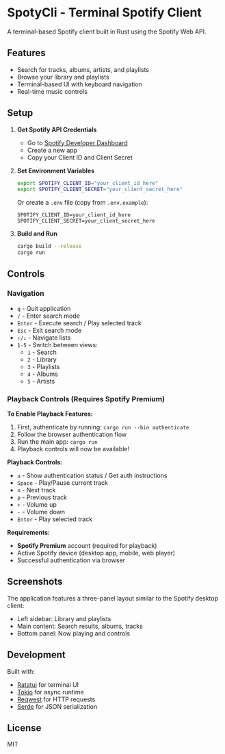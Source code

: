 # SpotyCli - Terminal Spotify Client

A terminal-based Spotify client built in Rust using the Spotify Web API.

## Features

- Search for tracks, albums, artists, and playlists
- Browse your library and playlists
- Terminal-based UI with keyboard navigation
- Real-time music controls

## Setup

1. **Get Spotify API Credentials**
   - Go to [Spotify Developer Dashboard](https://developer.spotify.com/dashboard/)
   - Create a new app
   - Copy your Client ID and Client Secret

2. **Set Environment Variables**
   ```bash
   export SPOTIFY_CLIENT_ID="your_client_id_here"
   export SPOTIFY_CLIENT_SECRET="your_client_secret_here"
   ```

   Or create a `.env` file (copy from `.env.example`):
   ```
   SPOTIFY_CLIENT_ID=your_client_id_here
   SPOTIFY_CLIENT_SECRET=your_client_secret_here
   ```

3. **Build and Run**
   ```bash
   cargo build --release
   cargo run
   ```

## Controls

### Navigation
- `q` - Quit application
- `/` - Enter search mode
- `Enter` - Execute search / Play selected track
- `Esc` - Exit search mode
- `↑/↓` - Navigate lists
- `1-5` - Switch between views:
  - `1` - Search
  - `2` - Library
  - `3` - Playlists
  - `4` - Albums
  - `5` - Artists

### Playback Controls (Requires Spotify Premium)

**To Enable Playback Features:**
1. First, authenticate by running: `cargo run --bin authenticate`
2. Follow the browser authentication flow
3. Run the main app: `cargo run`
4. Playback controls will now be available!

**Playback Controls:**
- `u` - Show authentication status / Get auth instructions
- `Space` - Play/Pause current track
- `n` - Next track
- `p` - Previous track
- `+` - Volume up
- `-` - Volume down
- `Enter` - Play selected track

**Requirements:**
- **Spotify Premium** account (required for playback)
- Active Spotify device (desktop app, mobile, web player)
- Successful authentication via browser

## Screenshots

The application features a three-panel layout similar to the Spotify desktop client:
- Left sidebar: Library and playlists
- Main content: Search results, albums, tracks
- Bottom panel: Now playing and controls

## Development

Built with:
- [Ratatui](https://ratatui.rs/) for terminal UI
- [Tokio](https://tokio.rs/) for async runtime
- [Reqwest](https://github.com/seanmonstar/reqwest) for HTTP requests
- [Serde](https://serde.rs/) for JSON serialization

## License

MIT